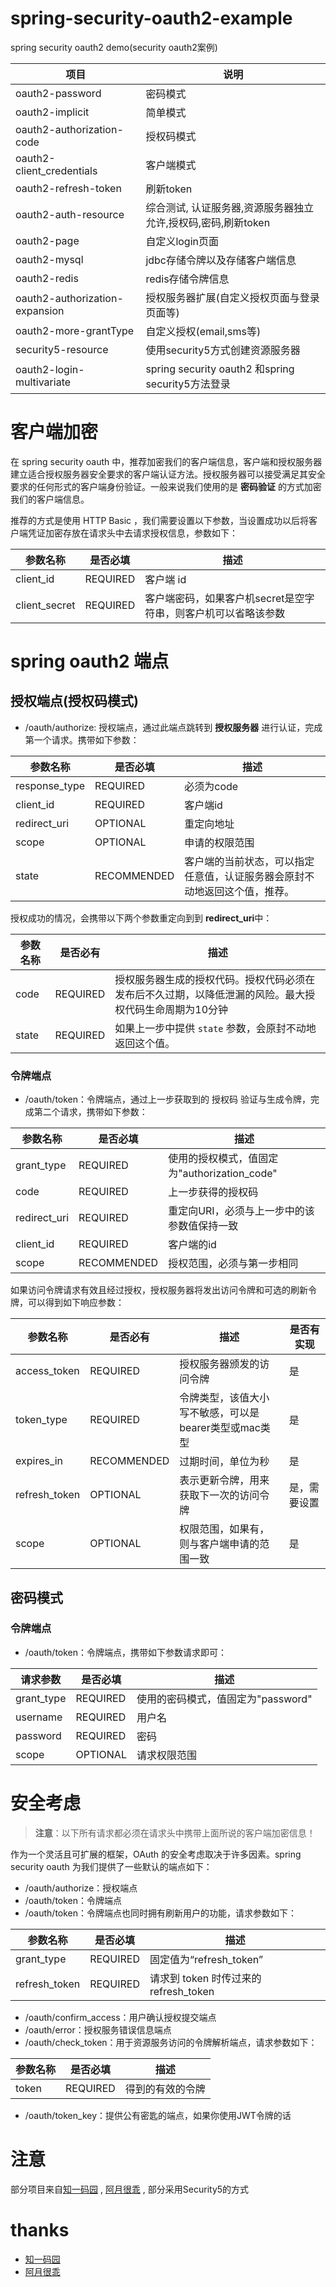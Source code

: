 # spring-security-oauth2-example
spring security oauth2 demo(security oauth2案例)

|项目|说明|
|----|----|
|oauth2-password|密码模式|
|oauth2-implicit|简单模式|
|oauth2-authorization-code|授权码模式|
|oauth2-client_credentials|客户端模式|
|oauth2-refresh-token|刷新token|
|oauth2-auth-resource|	综合测试, 认证服务器,资源服务器独立允许,授权码,密码,刷新token|
|oauth2-page|自定义login页面|
|oauth2-mysql|jdbc存储令牌以及存储客户端信息|
|oauth2-redis|redis存储令牌信息|
|oauth2-authorization-expansion|授权服务器扩展(自定义授权页面与登录页面等)|
|oauth2-more-grantType|自定义授权(email,sms等)|
|security5-resource|使用security5方式创建资源服务器|
|oauth2-login-multivariate|spring security oauth2 和spring security5方法登录|

# 客户端加密
在 spring security oauth 中，推荐加密我们的客户端信息，客户端和授权服务器建立适合授权服务器安全要求的客户端认证方法。授权服务器可以接受满足其安全要求的任何形式的客户端身份验证。一般来说我们使用的是 **密码验证** 的方式加密我们的客户端信息。

推荐的方式是使用 HTTP Basic ，我们需要设置以下参数，当设置成功以后将客户端凭证加密存放在请求头中去请求授权信息，参数如下：

|参数名称|是否必填|描述|
|----|----|----|
|client_id|REQUIRED|客户端 id|
|client_secret|REQUIRED|客户端密码，如果客户机secret是空字符串，则客户机可以省略该参数|

# spring oauth2 端点
## 授权端点(授权码模式)
* /oauth/authorize: 授权端点，通过此端点跳转到 **授权服务器** 进行认证，完成第一个请求。携带如下参数：

|参数名称|是否必填|描述|
|----|----|----|
|response_type|REQUIRED|必须为code|
|client_id|REQUIRED|客户端id|
|redirect_uri|OPTIONAL|重定向地址|
|scope|OPTIONAL|申请的权限范围|
|state|RECOMMENDED|客户端的当前状态，可以指定任意值，认证服务器会原封不动地返回这个值，推荐。|

授权成功的情况，会携带以下两个参数重定向到到 **redirect_uri**中：

|参数名称|是否必有|描述|
|----|----|----|
|code|REQUIRED|授权服务器生成的授权代码。授权代码必须在发布后不久过期，以降低泄漏的风险。最大授权代码生命周期为10分钟|
|state|REQUIRED|如果上一步中提供 `state` 参数，会原封不动地返回这个值。|

### 令牌端点
* /oauth/token：令牌端点，通过上一步获取到的 授权码 验证与生成令牌，完成第二个请求，携带如下参数：


|参数名称|是否必填|描述|
|----|----|----|
|grant_type|REQUIRED|使用的授权模式，值固定为"authorization_code"|
|code|REQUIRED|上一步获得的授权码|
|redirect_uri|REQUIRED|重定向URI，必须与上一步中的该参数值保持一致|
|client_id|REQUIRED|客户端的id|
|scope|RECOMMENDED|授权范围，必须与第一步相同|

如果访问令牌请求有效且经过授权，授权服务器将发出访问令牌和可选的刷新令牌，可以得到如下响应参数：


|参数名称|是否必有|描述|是否有实现|
|----|----|----|----|
|access_token|REQUIRED|授权服务器颁发的访问令牌|是|
|token_type|REQUIRED|令牌类型，该值大小写不敏感，可以是bearer类型或mac类型|是|
|expires_in|RECOMMENDED|过期时间，单位为秒|是|
|refresh_token|OPTIONAL|表示更新令牌，用来获取下一次的访问令牌|是，需要设置|
|scope|OPTIONAL|权限范围，如果有，则与客户端申请的范围一致|是|

## 密码模式
### 令牌端点
* /oauth/token：令牌端点，携带如下参数请求即可：

|请求参数|是否必填|描述|
|----|----|----|
|grant_type|REQUIRED|使用的密码模式，值固定为"password"|
|username|REQUIRED|用户名|
|password|REQUIRED|密码|
|scope|OPTIONAL|请求权限范围|

# 安全考虑
> **注意**：以下所有请求都必须在请求头中携带上面所说的客户端加密信息！

作为一个灵活且可扩展的框架，OAuth 的安全考虑取决于许多因素。spring security oauth 为我们提供了一些默认的端点如下：

* /oauth/authorize：授权端点
* /oauth/token：令牌端点
* /oauth/token：令牌端点也同时拥有刷新用户的功能，请求参数如下：

|参数名称|是否必填|描述|
|----|----|----|
|grant_type|REQUIRED|固定值为“refresh_token”|
|refresh_token|REQUIRED|请求到 token 时传过来的 refresh_token|

* /oauth/confirm_access：用户确认授权提交端点
* /oauth/error：授权服务错误信息端点
* /oauth/check_token：用于资源服务访问的令牌解析端点，请求参数如下：

|参数名称|是否必填|描述|
|----|----|----|
|token|REQUIRED|得到的有效的令牌|

* /oauth/token_key：提供公有密匙的端点，如果你使用JWT令牌的话

# 注意
部分项目来自[知一码园](https://zhiyi.zone/) , [阿月很乖](https://echocow.cn/) , 部分采用Security5的方式

# thanks
* [知一码园](https://zhiyi.zone/)
* [阿月很乖](https://echocow.cn/)
